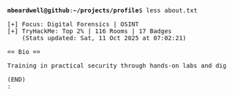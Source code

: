 <pre>

<strong>mbeardwell@github</strong>:<strong>~/projects/profile</strong>$ less about.txt

[+] Focus: Digital Forensics | OSINT
[+] TryHackMe: Top 2% | 116 Rooms | 17 Badges
    (Stats updated: Sat, 11 Oct 2025 at 07:02:21)

== Bio ==

Training in practical security through hands-on labs and digital investigations.

(END)
:
</pre>
